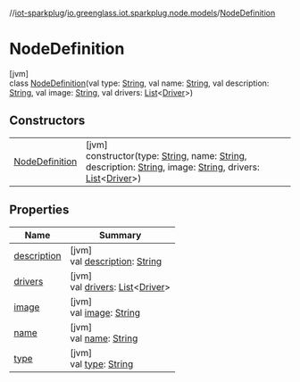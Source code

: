 //[iot-sparkplug](../../../index.md)/[io.greenglass.iot.sparkplug.node.models](../index.md)/[NodeDefinition](index.md)

# NodeDefinition

[jvm]\
class [NodeDefinition](index.md)(val type: [String](https://kotlinlang.org/api/latest/jvm/stdlib/kotlin/-string/index.html), val name: [String](https://kotlinlang.org/api/latest/jvm/stdlib/kotlin/-string/index.html), val description: [String](https://kotlinlang.org/api/latest/jvm/stdlib/kotlin/-string/index.html), val image: [String](https://kotlinlang.org/api/latest/jvm/stdlib/kotlin/-string/index.html), val drivers: [List](https://kotlinlang.org/api/latest/jvm/stdlib/kotlin.collections/-list/index.html)&lt;[Driver](../-driver/index.md)&gt;)

## Constructors

| | |
|---|---|
| [NodeDefinition](-node-definition.md) | [jvm]<br>constructor(type: [String](https://kotlinlang.org/api/latest/jvm/stdlib/kotlin/-string/index.html), name: [String](https://kotlinlang.org/api/latest/jvm/stdlib/kotlin/-string/index.html), description: [String](https://kotlinlang.org/api/latest/jvm/stdlib/kotlin/-string/index.html), image: [String](https://kotlinlang.org/api/latest/jvm/stdlib/kotlin/-string/index.html), drivers: [List](https://kotlinlang.org/api/latest/jvm/stdlib/kotlin.collections/-list/index.html)&lt;[Driver](../-driver/index.md)&gt;) |

## Properties

| Name | Summary |
|---|---|
| [description](description.md) | [jvm]<br>val [description](description.md): [String](https://kotlinlang.org/api/latest/jvm/stdlib/kotlin/-string/index.html) |
| [drivers](drivers.md) | [jvm]<br>val [drivers](drivers.md): [List](https://kotlinlang.org/api/latest/jvm/stdlib/kotlin.collections/-list/index.html)&lt;[Driver](../-driver/index.md)&gt; |
| [image](image.md) | [jvm]<br>val [image](image.md): [String](https://kotlinlang.org/api/latest/jvm/stdlib/kotlin/-string/index.html) |
| [name](name.md) | [jvm]<br>val [name](name.md): [String](https://kotlinlang.org/api/latest/jvm/stdlib/kotlin/-string/index.html) |
| [type](type.md) | [jvm]<br>val [type](type.md): [String](https://kotlinlang.org/api/latest/jvm/stdlib/kotlin/-string/index.html) |
